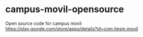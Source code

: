 campus-movil-opensource
=======================

Open source code for campus movil https://play.google.com/store/apps/details?id=com.itesm.movil